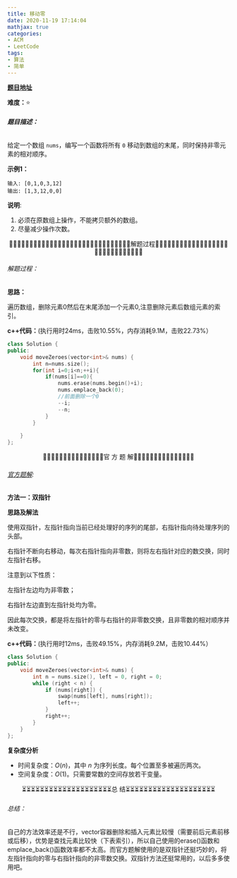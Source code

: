 ```yaml
---
title: 移动零
date: 2020-11-19 17:14:04
mathjax: true
categories:
- ACM
- LeetCode
tags:
- 算法
- 简单
---
```


**[题目地址](https://leetcode-cn.com/problems/move-zeroes/)**

**难度：**⭐

###### **题目描述：**

给定一个数组 `nums`，编写一个函数将所有 `0` 移动到数组的末尾，同时保持非零元素的相对顺序。

<!-- more -->

**示例1：**

```
输入: [0,1,0,3,12]
输出: [1,3,12,0,0]
```

**说明**:

1. 必须在原数组上操作，不能拷贝额外的数组。
2. 尽量减少操作次数。



<center>🙋‍♂️🙋‍♂️🙋‍♂️🙋‍♂️🙋‍♂️🙋‍♂️🙋‍♂️🙋‍♂️🙋‍♂️🙋‍♂️🙋‍♂️🙋‍♂️🙋‍♂️🙋‍♂️🙋‍♂️解题过程🙋‍♂️🙋‍♂️🙋‍♂️🙋‍♂️🙋‍♂️🙋‍♂️🙋‍♂️🙋‍♂️🙋‍♂️🙋‍♂️🙋‍♂️🙋‍♂️🙋‍♂️🙋‍♂️🙋‍♂️</center>

###### 解题过程：

**思路：**

遍历数组，删除元素0然后在末尾添加一个元素0,注意删除元素后数组元素的索引。

**c++代码：**(执行用时24ms，击败10.55%，内存消耗9.1M，击败22.73%）

```c++
class Solution {
public:
    void moveZeroes(vector<int>& nums) {
        int n=nums.size();
        for(int i=0;i<n;++i){
            if(nums[i]==0){
                nums.erase(nums.begin()+i);
                nums.emplace_back(0);
                //前面删除一个0
                --i;
                --n;
            }
        }
        
    }
};
```



<center>💎💎💎💎💎💎💎💎💎💎💎💎💎💎💎官 方 题 解💎💎💎💎💎💎💎💎💎💎💎💎💎💎💎</center>

###### [官方题解](https://leetcode-cn.com/problems/move-zeroes/solution/yi-dong-ling-by-leetcode-solution/):

**方法一：双指针**

**思路及解法**

使用双指针，左指针指向当前已经处理好的序列的尾部，右指针指向待处理序列的头部。

右指针不断向右移动，每次右指针指向非零数，则将左右指针对应的数交换，同时左指针右移。

注意到以下性质：

左指针左边均为非零数；

右指针左边直到左指针处均为零。

因此每次交换，都是将左指针的零与右指针的非零数交换，且非零数的相对顺序并未改变。

**c++代码：**(执行用时12ms，击败49.15%，内存消耗9.2M，击败10.44%）

```c++
class Solution {
public:
    void moveZeroes(vector<int>& nums) {
        int n = nums.size(), left = 0, right = 0;
        while (right < n) {
            if (nums[right]) {
                swap(nums[left], nums[right]);
                left++;
            }
            right++;
        }
    }
};
```

**复杂度分析**

- 时间复杂度：$O(n)$，其中 $n$ 为序列长度。每个位置至多被遍历两次。
- 空间复杂度：$O(1)$。只需要常数的空间存放若干变量。



<center>⏳⏳⏳⏳⏳⏳⏳⏳⏳⏳⏳⏳⏳⏳⏳⏳⏳⏳⏳⏳总 结⏳⏳⏳⏳⏳⏳⏳⏳⏳⏳⏳⏳⏳⏳⏳⏳⏳⏳⏳⏳</center>

###### 总结：

自己的方法效率还是不行，vector容器删除和插入元素比较慢（需要前后元素前移或后移），优势是查找元素比较快（下表索引），所以自己使用的erase()函数和emplace_back()函数效率都不太高。而官方题解使用的是双指针还挺巧妙的，将左指针指向的零与右指针指向的非零数交换。双指针方法还挺常用的，以后多多使用吧。